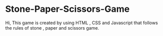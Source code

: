 # Stone-Paper-Scissors-Game
Hi,
This game is created by using HTML , CSS and Javascript that follows the rules of stone , paper and scissors game.
